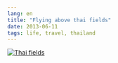 ```yaml
---
lang: en
title: "Flying above thai fields"
date: 2013-06-11
tags: life, travel, thailand
---
```



<div class="img-card">
  <a href="https://www.instagram.com/p/BGfNrBGga7b/">
    <img src="http://65.media.tumblr.com/e30cee18486093a3dd2ca7448f367390/tumblr_o8kpfmeylk1u1p0uro1_1280.jpg" alt="Thai fields" class="img-fluid img-rounded"/>
  </a>
</div>
